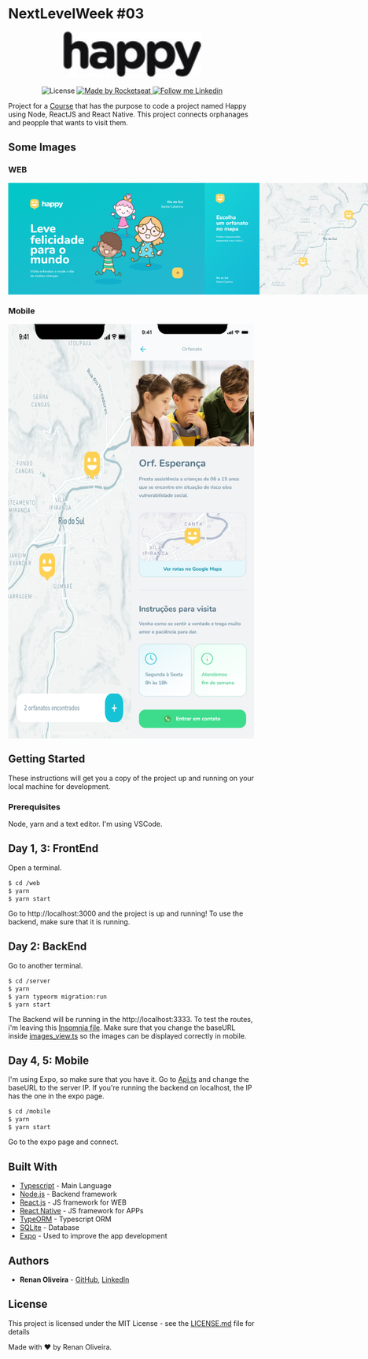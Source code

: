 # NextLevelWeek #03

<div align="center">
  <img alt="Happy" src="https://github.com/lmaoclost/NextLevelWeek-3/blob/main/.github/logo.jpg" width="280"/>
</div>

<br />
<div align="center">
  <img alt="License" src="https://img.shields.io/badge/license-MIT-191A1E">

  <a href="https://rocketseat.com.br">
    <img alt="Made by Rocketseat" src="https://img.shields.io/badge/made%20by-Rocketseat-%237519C1">
  </a>

  <a href="https://www.linkedin.com/in/renansmoliveira/">
    <img alt="Follow me Linkedin" src="https://img.shields.io/badge/Follow%20up-renansmoliveira-191A1E?style=social&logo=linkedin">
  </a>
</div>

Project for a [Course](https://github.com/rocketseat-education/nlw-03-omnistack) that has the purpose to code a project named Happy using Node, ReactJS and React Native. This project connects orphanages and peopple that wants to visit them.

## Some Images

### WEB

<div align="center">
  <div style="display: flex; flex-direction: 'row'; align-items: 'center';">
    <img alt="Web" src="https://github.com/lmaoclost/NextLevelWeek-3/blob/main/.github/web-landing.jpg" width="400px">
    <img alt="Web" src="https://github.com/lmaoclost/NextLevelWeek-3/blob/main/.github/web-list.jpg" width="400px">
  </div>
</div>

### Mobile

<div align="center">
  <div style="display: flex; flex-direction: 'row'; align-items: 'center';">
    <img alt="Mobile" src="https://github.com/lmaoclost/NextLevelWeek-3/blob/main/.github/Home-mobile.jpg" width="250px">
    <img alt="Mobile" src="https://github.com/lmaoclost/NextLevelWeek-3/blob/main/.github/preview-mobile.jpg" width="250px">
  </div>
</div>

## Getting Started

These instructions will get you a copy of the project up and running on your local machine for development.

### Prerequisites

Node, yarn and a text editor. I'm using VSCode.

## Day 1, 3: FrontEnd

Open a terminal.

```
$ cd /web
$ yarn
$ yarn start
```

Go to http://localhost:3000 and the project is up and running! To use the backend, make sure that it is running.

## Day 2: BackEnd

Go to another terminal.

```
$ cd /server
$ yarn
$ yarn typeorm migration:run
$ yarn start
```

The Backend will be running in the http://localhost:3333. To test the routes, i'm leaving this [Insomnia file](https://github.com/lmaoclost/NextLevelWeek-3/blob/main/backend/Insomnia_2020-10-16). Make sure that you change the baseURL inside [images_view.ts](https://github.com/lmaoclost/NextLevelWeek-3/blob/main/backend/src/views/images_view.ts) so the images can be displayed correctly in mobile.

## Day 4, 5: Mobile

I'm using Expo, so make sure that you have it. Go to [Api.ts](https://github.com/lmaoclost/NextLevelWeek-3/blob/master/mobile/src/services/api.ts) and change the baseURL to the server IP. If you're running the backend on localhost, the IP has the one in the expo page.

```
$ cd /mobile
$ yarn
$ yarn start
```

Go to the expo page and connect.

## Built With

- [Typescript](https://devdocs.io/typescript/) - Main Language
- [Node.js](https://nodejs.org/en/) - Backend framework
- [React.js](https://reactjs.org/) - JS framework for WEB
- [React Native](https://facebook.github.io/react-native/) - JS framework for APPs
- [TypeORM](https://typeorm.io/) - Typescript ORM
- [SQLite](https://www.sqlite.org/index.html) - Database
- [Expo](https://expo.io/) - Used to improve the app development

## Authors

- **Renan Oliveira** - [GitHub](https://github.com/lmaoclost), [LinkedIn](https://www.linkedin.com/in/renansmoliveira/)

## License

This project is licensed under the MIT License - see the [LICENSE.md](LICENSE.md) file for details

Made with ❤️ by Renan Oliveira.
